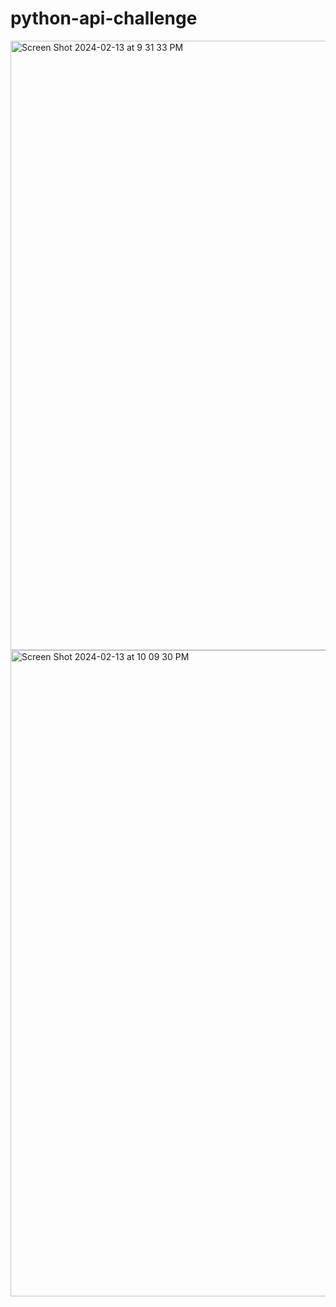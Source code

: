 # python-api-challenge
<img width="975" alt="Screen Shot 2024-02-13 at 9 31 33 PM" src="https://github.com/hakuban-create/python-api-challenge/assets/57199813/e4ffa148-23fe-4e00-a62c-9837addb768e">
<img width="1034" alt="Screen Shot 2024-02-13 at 10 09 30 PM" src="https://github.com/hakuban-create/python-api-challenge/assets/57199813/6b2f9f89-f94e-461e-bcb0-140beaa595ed">
